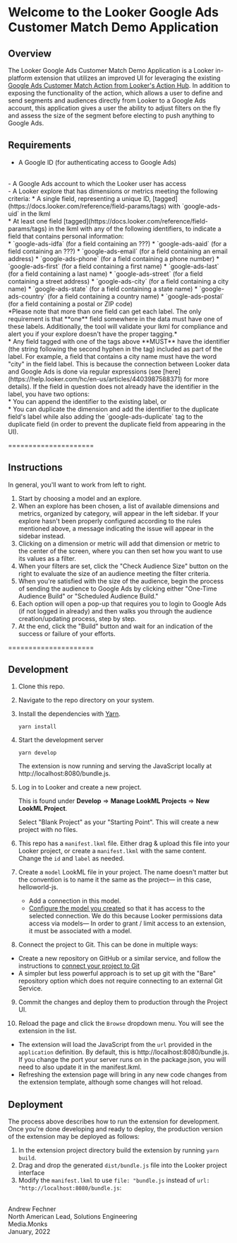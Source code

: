 # Welcome to the Looker Google Ads Customer Match Demo Application

## Overview

The Looker Google Ads Customer Match Demo Application is a Looker in-platform extension that utilizes an improved UI for leveraging the existing [Google Ads Customer Match Action from Looker's Action Hub](https://looker.com/platform/actions/customer-match).  In addition to exposing the functionality of the action, which allows a user to define and send segments and audiences directly from Looker to a Google Ads account, this application gives a user the ability to adjust filters on the fly and assess the size of the segment before electing to push anything to Google Ads.

## Requirements

- A Google ID (for authenticating access to Google Ads)
<br>
- A Google Ads account to which the Looker user has access
<br>
- A Looker explore that has dimensions or metrics meeting the following criteria:
   * A single field, representing a unique ID, [tagged](https://docs.looker.com/reference/field-params/tags) with `google-ads-uid` in the lkml
   <br>
   * At least one field [tagged](https://docs.looker.com/reference/field-params/tags) in the lkml with any of the following identifiers, to indicate a field that contains personal information:
   <br>
      * `google-ads-idfa` (for a field containing an ???)
      * `google-ads-aaid` (for a field containing an ???)
      * `google-ads-email` (for a field containing an email address)
      * `google-ads-phone` (for a field containing a phone number)
      * `google-ads-first` (for a field containing a first name)
      * `google-ads-last` (for a field containing a last name)
      * `google-ads-street` (for a field containing a street address)
      * `google-ads-city` (for a field containing a city name)
      * `google-ads-state` (for a field containing a state name)
      * `google-ads-country` (for a field containing a country name)
      * `google-ads-postal` (for a field containing a postal or ZIP code)
   <br>
     *Please note that more than one field can get each label.  The only requirement is that **one** field somewhere in the data must have one of these labels.  Additionally, the tool will validate your lkml for compliance and alert you if your explore doesn't have the proper tagging.*
   <br>
   * Any field tagged with one of the tags above **MUST** have the identifier (the string following the second hyphen in the tag) included as part of the label.  For example, a field that contains a city name must have the word "city" in the field label.  This is because the connection between Looker data and Google Ads is done via regular expressions (see [here](https://help.looker.com/hc/en-us/articles/4403987588371) for more details).  If the field in question does not already have the identifier in the label, you have two options:
   <br>
      * You can append the identifier to the existing label, or
   <br>
      * You can duplicate the dimension and add the identifier to the duplicate field's label while also adding the `google-ads-duplicate` tag to the duplicate field (in order to prevent the duplicate field from appearing in the UI).


=====================
## Instructions 

In general, you'll want to work from left to right.

1. Start by choosing a model and an explore.
2. When an explore has been chosen, a list of available dimensions and metrics, organized by category, will appear in the left sidebar.  If your explore hasn't been properly configured according to the rules mentioned above, a message indicating the issue will appear in the sidebar instead.
3. Clicking on a dimension or metric will add that dimension or metric to the center of the screen, where you can then set how you want to use its values as a filter.
4. When your filters are set, click the "Check Audience Size" button on the right to evaluate the size of an audience meeting the filter criteria.
5. When you're satisfied with the size of the audience, begin the process of sending the audience to Google Ads by clicking either "One-Time Audience Build" or "Scheduled Audience Build."
6. Each option will open a pop-up that requires you to login to Google Ads (if not logged in already) and then walks you through the audience creation/updating process, step by step.
7. At the end, click the "Build" button and wait for an indication of the success or failure of your efforts.


=====================
## Development 

1. Clone this repo.
2. Navigate to the repo directory on your system.
3. Install the dependencies with [Yarn](https://yarnpkg.com/).

   ```
   yarn install
   ```

4. Start the development server

   ```
   yarn develop
   ```

   The extension is now running and serving the JavaScript locally at http://localhost:8080/bundle.js.

5. Log in to Looker and create a new project.

   This is found under **Develop** => **Manage LookML Projects** => **New LookML Project**.

   Select "Blank Project" as your "Starting Point". This will create a new project with no files.

6. This repo has a `manifest.lkml` file.  Either drag & upload this file into your Looker project, or create a `manifest.lkml` with the same content. Change the `id` and `label` as needed.

7. Create a `model` LookML file in your project. The name doesn't matter but the convention is to name it the same as the project— in this case, helloworld-js.

   - Add a connection in this model.
   - [Configure the model you created](https://docs.looker.com/data-modeling/getting-started/create-projects#configuring_a_model) so that it has access to the selected connection.
   We do this because Looker permissions data access via models— In order to grant / limit access to an extension, it must be associated with a model.

8. Connect the project to Git. This can be done in multiple ways:

- Create a new repository on GitHub or a similar service, and follow the instructions to [connect your project to Git](https://docs.looker.com/data-modeling/getting-started/setting-up-git-connection)
- A simpler but less powerful approach is to set up git with the "Bare" repository option which does not require connecting to an external Git Service.

9. Commit the changes and deploy them to production through the Project UI.

10. Reload the page and click the `Browse` dropdown menu. You will see the extension in the list.

   - The extension will load the JavaScript from the `url` provided in the `application` definition. By default, this is http://localhost:8080/bundle.js. If you change the port your server runs on in the package.json, you will need to also update it in the manifest.lkml.
   - Refreshing the extension page will bring in any new code changes from the extension template, although some changes will hot reload.

## Deployment

The process above describes how to run the extension for development. Once you're done developing and ready to deploy, the production version of the extension may be deployed as follows:

1. In the extension project directory build the extension by running `yarn build`.
2. Drag and drop the generated `dist/bundle.js` file into the Looker project interface
3. Modify the `manifest.lkml` to use `file: "bundle.js` instead of `url: "http://localhost:8080/bundle.js`:


<br>Andrew Fechner
<br>North American Lead, Solutions Engineering
<br>Media.Monks
<br>January, 2022